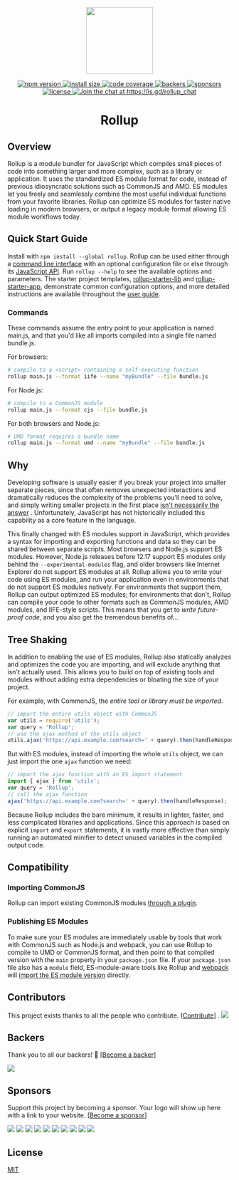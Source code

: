 <p align="center">
	<a href="https://rollupjs.org/"><img src="https://rollupjs.org/logo.svg" width="150" /></a>
</p>

<p align="center">
  <a href="https://www.npmjs.com/package/rollup">
    <img src="https://img.shields.io/npm/v/rollup.svg" alt="npm version" >
  </a>
  <a href="https://packagephobia.now.sh/result?p=rollup">
    <img src="https://packagephobia.now.sh/badge?p=rollup" alt="install size" >
  </a>
  <a href="https://codecov.io/gh/rollup/rollup">
    <img src="https://codecov.io/gh/rollup/rollup/graph/badge.svg" alt="code coverage" >
  </a>
  <a href="#backers" alt="sponsors on Open Collective">
      <img src="https://opencollective.com/rollup/backers/badge.svg" alt="backers" >
  </a> 
  <a href="#sponsors" alt="Sponsors on Open Collective">
    <img src="https://opencollective.com/rollup/sponsors/badge.svg" alt="sponsors" >
  </a> 
  <a href="https://github.com/rollup/rollup/blob/master/LICENSE.md">
    <img src="https://img.shields.io/npm/l/rollup.svg" alt="license">
  </a>

  <a href='https://is.gd/rollup_chat?utm_source=badge&utm_medium=badge&utm_campaign=pr-badge&utm_content=badge'>
    <img src='https://img.shields.io/discord/466787075518365708?color=778cd1&label=chat' alt='Join the chat at https://is.gd/rollup_chat'>
  </a>
</p>

<h1 align="center">Rollup</h1>

## Overview

Rollup is a module bundler for JavaScript which compiles small pieces of code into something larger and more complex,
such as a library or application. It uses the standardized ES module format for code, instead of previous idiosyncratic
solutions such as CommonJS and AMD. ES modules let you freely and seamlessly combine the most useful individual
functions from your favorite libraries. Rollup can optimize ES modules for faster native loading in modern browsers, or
output a legacy module format allowing ES module workflows today.

## Quick Start Guide

Install with `npm install --global rollup`. Rollup can be used either through
a [command line interface](https://rollupjs.org/#command-line-reference) with an optional configuration file or else
through its [JavaScript API](https://rollupjs.org/guide/en/#javascript-api). Run `rollup --help` to see the available
options and parameters. The starter project
templates, [rollup-starter-lib](https://github.com/rollup/rollup-starter-lib)
and [rollup-starter-app](https://github.com/rollup/rollup-starter-app), demonstrate common configuration options, and
more detailed instructions are available throughout the [user guide](https://rollupjs.org/).

### Commands

These commands assume the entry point to your application is named main.js, and that you'd like all imports compiled
into a single file named bundle.js.

For browsers:

```bash
# compile to a <script> containing a self-executing function
rollup main.js --format iife --name "myBundle" --file bundle.js
```

For Node.js:

```bash
# compile to a CommonJS module
rollup main.js --format cjs --file bundle.js
```

For both browsers and Node.js:

```bash
# UMD format requires a bundle name
rollup main.js --format umd --name "myBundle" --file bundle.js
```

## Why

Developing software is usually easier if you break your project into smaller separate pieces, since that often removes
unexpected interactions and dramatically reduces the complexity of the problems you'll need to solve, and simply writing
smaller projects in the first
place [isn't necessarily the answer](https://medium.com/@Rich_Harris/small-modules-it-s-not-quite-that-simple-3ca532d65de4)
. Unfortunately, JavaScript has not historically included this capability as a core feature in the language.

This finally changed with ES modules support in JavaScript, which provides a syntax for importing and exporting
functions and data so they can be shared between separate scripts. Most browsers and Node.js support ES modules.
However, Node.js releases before 12.17 support ES modules only behind the `--experimental-modules` flag, and older
browsers like Internet Explorer do not support ES modules at all. Rollup allows you to write your code using ES modules,
and run your application even in environments that do not support ES modules natively. For environments that support
them, Rollup can output optimized ES modules; for environments that don't, Rollup can compile your code to other formats
such as CommonJS modules, AMD modules, and IIFE-style scripts. This means that you get to _write future-proof code_, and
you also get the tremendous benefits of...

## Tree Shaking

In addition to enabling the use of ES modules, Rollup also statically analyzes and optimizes the code you are importing,
and will exclude anything that isn't actually used. This allows you to build on top of existing tools and modules
without adding extra dependencies or bloating the size of your project.

For example, with CommonJS, the _entire tool or library must be imported_.

```js
// import the entire utils object with CommonJS
var utils = require('utils');
var query = 'Rollup';
// use the ajax method of the utils object
utils.ajax('https://api.example.com?search=' + query).then(handleResponse);
```

But with ES modules, instead of importing the whole `utils` object, we can just import the one `ajax` function we need:

```js
// import the ajax function with an ES import statement
import { ajax } from 'utils';
var query = 'Rollup';
// call the ajax function
ajax('https://api.example.com?search=' + query).then(handleResponse);
```

Because Rollup includes the bare minimum, it results in lighter, faster, and less complicated libraries and
applications. Since this approach is based on explicit `import` and `export` statements, it is vastly more effective
than simply running an automated minifier to detect unused variables in the compiled output code.

## Compatibility

### Importing CommonJS

Rollup can import existing CommonJS
modules [through a plugin](https://github.com/rollup/plugins/tree/master/packages/commonjs).

### Publishing ES Modules

To make sure your ES modules are immediately usable by tools that work with CommonJS such as Node.js and webpack, you
can use Rollup to compile to UMD or CommonJS format, and then point to that compiled version with the `main` property in
your `package.json` file. If your `package.json` file also has a `module` field, ES-module-aware tools like Rollup
and [webpack](https://webpack.js.org/)
will [import the ES module version](https://github.com/rollup/rollup/wiki/pkg.module) directly.

## Contributors

This project exists thanks to all the people who contribute. [[Contribute](CONTRIBUTING.md)]
. <a href="https://github.com/rollup/rollup/graphs/contributors"><img src="https://opencollective.com/rollup/contributors.svg?width=890" /></a>

## Backers

Thank you to all our backers! 🙏 [[Become a backer](https://opencollective.com/rollup#backer)]

<a href="https://opencollective.com/rollup#backers" target="_blank"><img src="https://opencollective.com/rollup/backers.svg?width=890"></a>

## Sponsors

Support this project by becoming a sponsor. Your logo will show up here with a link to your
website. [[Become a sponsor](https://opencollective.com/rollup#sponsor)]

<a href="https://opencollective.com/rollup/sponsor/0/website" target="_blank"><img src="https://opencollective.com/rollup/sponsor/0/avatar.svg"></a> <a href="https://opencollective.com/rollup/sponsor/1/website" target="_blank"><img src="https://opencollective.com/rollup/sponsor/1/avatar.svg"></a> <a href="https://opencollective.com/rollup/sponsor/2/website" target="_blank"><img src="https://opencollective.com/rollup/sponsor/2/avatar.svg"></a> <a href="https://opencollective.com/rollup/sponsor/3/website" target="_blank"><img src="https://opencollective.com/rollup/sponsor/3/avatar.svg"></a> <a href="https://opencollective.com/rollup/sponsor/4/website" target="_blank"><img src="https://opencollective.com/rollup/sponsor/4/avatar.svg"></a> <a href="https://opencollective.com/rollup/sponsor/5/website" target="_blank"><img src="https://opencollective.com/rollup/sponsor/5/avatar.svg"></a> <a href="https://opencollective.com/rollup/sponsor/6/website" target="_blank"><img src="https://opencollective.com/rollup/sponsor/6/avatar.svg"></a> <a href="https://opencollective.com/rollup/sponsor/7/website" target="_blank"><img src="https://opencollective.com/rollup/sponsor/7/avatar.svg"></a> <a href="https://opencollective.com/rollup/sponsor/8/website" target="_blank"><img src="https://opencollective.com/rollup/sponsor/8/avatar.svg"></a> <a href="https://opencollective.com/rollup/sponsor/9/website" target="_blank"><img src="https://opencollective.com/rollup/sponsor/9/avatar.svg"></a>

## License

[MIT](https://github.com/rollup/rollup/blob/master/LICENSE.md)
